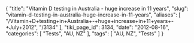 {
    "title": "Vitamin D testing in Australia - huge increase in 11 years",
    "slug": "vitamin-d-testing-in-australia-huge-increase-in-11-years",
    "aliases": [
        "/Vitamin+D+testing+in+Australia+-+huge+increase+in+11+years+-+July+2012",
        "/3134"
    ],
    "tiki_page_id": 3134,
    "date": "2012-08-16",
    "categories": [
        "Tests",
        "AU, NZ"
    ],
    "tags": [
        "AU, NZ",
        "Tests"
    ]
}